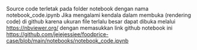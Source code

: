 Source code terletak pada folder notebook dengan nama notebook_code.ipynb
Jika mengalami kendala dalam membuka (rendering code) di github karena ukuran file terlalu besar dapat dibuka melalui https://nbviewer.org/ dengan memasukkan link github notebook ini https://github.com/jejejessiee/foodprice-case/blob/main/notebooks/notebook_code.ipynb
